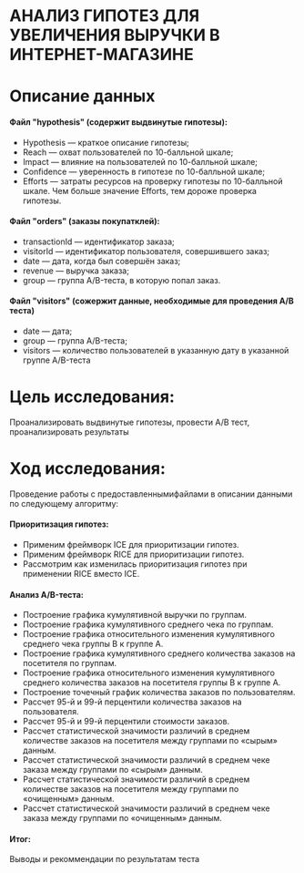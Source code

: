 # АНАЛИЗ ГИПОТЕЗ ДЛЯ УВЕЛИЧЕНИЯ ВЫРУЧКИ В ИНТЕРНЕТ-МАГАЗИНЕ

# Описание данных

#### Файл "hypothesis" (содержит выдвинутые гипотезы):
 - Hypothesis — краткое описание гипотезы;
 - Reach — охват пользователей по 10-балльной шкале;
 - Impact — влияние на пользователей по 10-балльной шкале;
 - Confidence — уверенность в гипотезе по 10-балльной шкале;
 - Efforts — затраты ресурсов на проверку гипотезы по 10-балльной шкале. Чем больше значение Efforts, тем дороже проверка гипотезы.
 
#### Файл "orders" (заказы покупатклей):
 - transactionId — идентификатор заказа;
 - visitorId — идентификатор пользователя, совершившего заказ;
 - date — дата, когда был совершён заказ;
 - revenue — выручка заказа;
 - group — группа A/B-теста, в которую попал заказ.
 
#### Файл "visitors" (сожержит данные, необходимые для проведения A/B теста)
 - date — дата;
 - group — группа A/B-теста;
 - visitors — количество пользователей в указанную дату в указанной группе A/B-теста

# Цель исследования:

Проанализировать выдвинутые гипотезы, провести A/B тест, проанализировать результаты

# Ход исследования:

Проведение работы с предоставленнымифайлами в описании данными по следующему алгоритму:

#### Приоритизация гипотез:
 - Применим фреймворк ICE для приоритизации гипотез. 
 - Применим фреймворк RICE для приоритизации гипотез. 
 - Рассмотрим как изменилась приоритизация гипотез при применении RICE вместо ICE.
 
#### Анализ A/B-теста:
 - Построение графика кумулятивной выручки по группам.
 - Построение графика кумулятивного среднего чека по группам.
 - Построение графика относительного изменения кумулятивного среднего чека группы B к группе A. 
 - Построение графика кумулятивного среднего количества заказов на посетителя по группам.
 - Построение графика относительного изменения кумулятивного среднего количества заказов на посетителя группы B к группе A.
 - Построение точечный график количества заказов по пользователям. 
 - Рассчет 95-й и 99-й перцентили количества заказов на пользователя. 
 - Рассчет 95-й и 99-й перцентили стоимости заказов.
 - Рассчет статистической значимости различий в среднем количестве заказов на посетителя между группами по «сырым» данным.
 - Рассчет статистической значимости различий в среднем чеке заказа между группами по «сырым» данным.
 - Рассчет статистической значимости различий в среднем количестве заказов на посетителя между группами по «очищенным» данным.
 - Рассчет статистической значимости различий в среднем чеке заказа между группами по «очищенным» данным.
 
#### Итог:
 Выводы и рекоммендации по результатам теста

